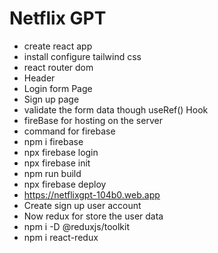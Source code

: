 # Netflix GPT
- create react app
- install configure tailwind css
- react router dom
- Header
- Login form Page
- Sign up page
- validate the form data though useRef() Hook
- fireBase for hosting on the server
- command for firebase
- npm i firebase 
- npx firebase login
- npx firebase init
- npm run build
- npx firebase deploy
- https://netflixgpt-104b0.web.app
- Create sign up user account
- Now redux for store the user data
- npm i -D @reduxjs/toolkit
- npm i react-redux